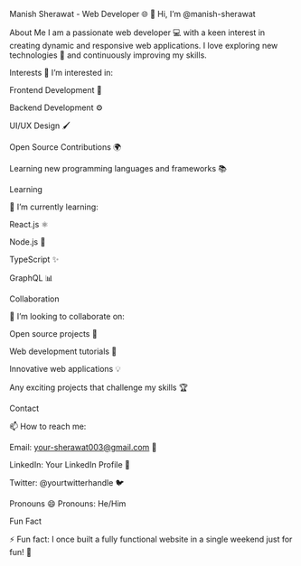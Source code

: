 Manish Sherawat - Web Developer 🌐
👋 Hi, I’m @manish-sherawat

About Me
I am a passionate web developer 💻 with a keen interest in creating dynamic and responsive web applications. I love exploring new technologies 🚀 and continuously improving my skills.

Interests
👀 I’m interested in:

Frontend Development 🎨

Backend Development ⚙️

UI/UX Design 🖌️

Open Source Contributions 🌍

Learning new programming languages and frameworks 📚

Learning

🌱 I’m currently learning:

React.js ⚛️

Node.js 🌟

TypeScript ✨

GraphQL 📊

Collaboration

💞 I’m looking to collaborate on:

Open source projects 🤝

Web development tutorials 📖

Innovative web applications 💡

Any exciting projects that challenge my skills 🏆

Contact

📫 How to reach me:

Email: your-sherawat003@gmail.com 📧

LinkedIn: Your LinkedIn Profile 🔗

Twitter: @yourtwitterhandle 🐦

Pronouns
😄 Pronouns: He/Him


Fun Fact

⚡ Fun fact: I once built a fully functional website in a single weekend just for fun! 🎉
